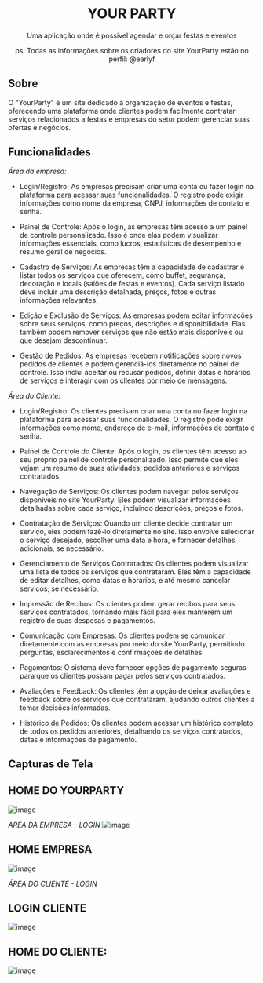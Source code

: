 <!-- Título do Projeto -->
<h1 align="center">YOUR PARTY</h1>

<!-- Descrição do Projeto -->
<p align="center">Uma aplicação onde é possível agendar e orçar festas e eventos</p>

<!-- Badges -->
<p align="center">
  ps: Todas as informações sobre os criadores do site YourParty estão no perfil: @earlyf
</p>

<!-- Sobre -->
## Sobre

O "YourParty" é um site dedicado à organização de eventos e festas, oferecendo uma plataforma onde clientes podem facilmente contratar serviços relacionados a festas e empresas do setor podem gerenciar suas ofertas e negócios. 

<!-- Funcionalidades -->
## Funcionalidades

*Área da empresa:* 
 - Login/Registro: As empresas precisam criar uma conta ou fazer login na plataforma para acessar suas funcionalidades. O registro pode exigir informações como nome da empresa, CNPJ, informações de contato e senha.

- Painel de Controle: Após o login, as empresas têm acesso a um painel de controle personalizado. Isso é onde elas podem visualizar informações essenciais, como lucros, estatísticas de desempenho e resumo geral de negócios.

- Cadastro de Serviços: As empresas têm a capacidade de cadastrar e listar todos os serviços que oferecem, como buffet, segurança, decoração e locais (salões de festas e eventos). Cada serviço listado deve incluir uma descrição detalhada, preços, fotos e outras informações relevantes.

- Edição e Exclusão de Serviços: As empresas podem editar informações sobre seus serviços, como preços, descrições e disponibilidade. Elas também podem remover serviços que não estão mais disponíveis ou que desejam descontinuar.

- Gestão de Pedidos: As empresas recebem notificações sobre novos pedidos de clientes e podem gerenciá-los diretamente no painel de controle. Isso inclui aceitar ou recusar pedidos, definir datas e horários de serviços e interagir com os clientes por meio de mensagens.

*Área do Cliente:*

- Login/Registro: Os clientes precisam criar uma conta ou fazer login na plataforma para acessar suas funcionalidades. O registro pode exigir informações como nome, endereço de e-mail, informações de contato e senha.

- Painel de Controle do Cliente: Após o login, os clientes têm acesso ao seu próprio painel de controle personalizado. Isso permite que eles vejam um resumo de suas atividades, pedidos anteriores e serviços contratados.

- Navegação de Serviços: Os clientes podem navegar pelos serviços disponíveis no site YourParty. Eles podem visualizar informações detalhadas sobre cada serviço, incluindo descrições, preços e fotos.

- Contratação de Serviços: Quando um cliente decide contratar um serviço, eles podem fazê-lo diretamente no site. Isso envolve selecionar o serviço desejado, escolher uma data e hora, e fornecer detalhes adicionais, se necessário.

- Gerenciamento de Serviços Contratados: Os clientes podem visualizar uma lista de todos os serviços que contrataram. Eles têm a capacidade de editar detalhes, como datas e horários, e até mesmo cancelar serviços, se necessário.

- Impressão de Recibos: Os clientes podem gerar recibos para seus serviços contratados, tornando mais fácil para eles manterem um registro de suas despesas e pagamentos.

- Comunicação com Empresas: Os clientes podem se comunicar diretamente com as empresas por meio do site YourParty, permitindo perguntas, esclarecimentos e confirmações de detalhes.

- Pagamentos: O sistema deve fornecer opções de pagamento seguras para que os clientes possam pagar pelos serviços contratados.

- Avaliações e Feedback: Os clientes têm a opção de deixar avaliações e feedback sobre os serviços que contrataram, ajudando outros clientes a tomar decisões informadas.

- Histórico de Pedidos: Os clientes podem acessar um histórico completo de todos os pedidos anteriores, detalhando os serviços contratados, datas e informações de pagamento.

<!-- Capturas de Tela -->
## Capturas de Tela

## HOME DO YOURPARTY
![image](https://github.com/juanjarbas/yourparty/assets/97977703/88220361-59e9-4217-86df-0432c75a4f70)

*AREA DA EMPRESA - LOGIN* 
![image](https://github.com/juanjarbas/yourparty/assets/97977703/9dc1fd66-783d-4ddb-b222-30c43d087012)

## HOME EMPRESA
![image](https://github.com/juanjarbas/yourparty/assets/97977703/f424bc60-90a6-4517-8519-1cdb85998a2b)

*ÁREA DO CLIENTE - LOGIN*
## LOGIN CLIENTE
![image](https://github.com/juanjarbas/yourparty/assets/97977703/b7efcb6f-a12e-4b6f-af0b-ab99ca576bde)

## HOME DO CLIENTE:
![image](https://github.com/juanjarbas/yourparty/assets/97977703/07666657-f688-4f29-9ce0-612ede6edd42)

##